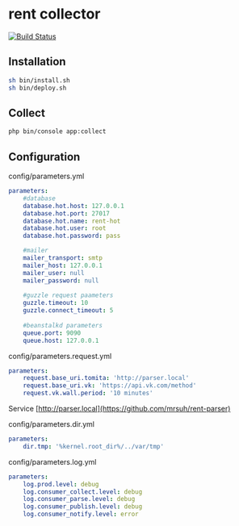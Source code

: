 # rent collector

[![Build Status](https://travis-ci.org/mrsuh/rent-collector.svg?branch=master)](https://travis-ci.org/mrsuh/rent-collector)

## Installation
```sh
sh bin/install.sh
sh bin/deploy.sh
```

## Collect
```sh
php bin/console app:collect
```

## Configuration
config/parameters.yml
```yml
parameters: 
    #database
    database.hot.host: 127.0.0.1
    database.hot.port: 27017
    database.hot.name: rent-hot
    database.hot.user: root
    database.hot.password: pass

    #mailer
    mailer_transport: smtp
    mailer_host: 127.0.0.1
    mailer_user: null
    mailer_password: null
    
    #guzzle request paameters
    guzzle.timeout: 10
    guzzle.connect_timeout: 5
    
    #beanstalkd parameters
    queue.port: 9090
    queue.host: 127.0.0.1
```

config/parameters.request.yml
```yml
parameters:
    request.base_uri.tomita: 'http://parser.local'
    request.base_uri.vk: 'https://api.vk.com/method'
    request.vk.wall.period: '10 minutes'
```
Service [http://parser.local](https://github.com/mrsuh/rent-parser)

config/parameters.dir.yml
```yml
parameters:
    dir.tmp: '%kernel.root_dir%/../var/tmp'
```

config/parameters.log.yml
```yml
parameters:
    log.prod.level: debug
    log.consumer_collect.level: debug
    log.consumer_parse.level: debug
    log.consumer_publish.level: debug
    log.consumer_notify.level: error
```